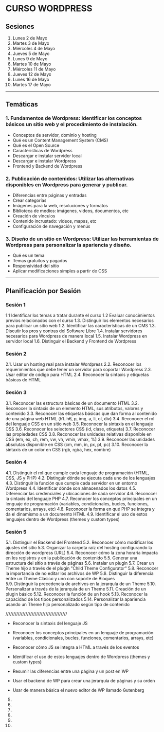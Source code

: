 # CURSO WORDPRESS  

## Sesiones

1.  Lunes 2 de Mayo
2.  Martes 3 de Mayo
3.  Miércoles 4 de Mayo
4.  Jueves 5 de Mayo
5.  Lunes 9 de Mayo
6.  Martes 10 de Mayo
7.  Miércoles 11 de Mayo
8. Jueves 12 de Mayo
9. Lunes 16 de Mayo
10. Martes 17 de Mayo

----------------------------------------------------

## Temáticas

### 1. Fundamentos de Wordpress: Identificar los conceptos básicos un sitio web y el procedimiento de instalación.
- Conceptos de servidor, dominio y hosting
- Qué es un Content Management System (CMS)
- Qué es el Open Source
- Características de Wordpress
- Descargar e instalar servidor local
- Descargar e instalar Wordpress
- Frontend y Backend de Wordpress

### 2. Publicación de contenidos: Utilizar las alternativas disponibles en Wordpress para generar y publicar.
- Diferencias entre páginas y entradas
- Crear categorías
- Imágenes para la web, resoluciones y formatos
- Biblioteca de medios: imágenes, videos, documentos, etc
- Creación de vínculos
- Contenido incrustado: videos, mapas, etc
- Configuración de navegación y menús

### 3. Diseño de un sitio en Wordpress: Utilizar las herramientas de Wordpress para personalizar la apariencia y diseño.
- Qué es un tema
- Temas gratuitos y pagados
- Responsividad del sitio
- Aplicar modificaciones simples a partir de CSS

----------------------------------------------------

## Planificación por Sesión 

### Sesión 1 
1.1 Identificar los temas a tratar durante el curso
1.2 Evaluar conocimientos previos relacionados con el curso
1.3. Distinguir los elementos necesarios para publicar un sitio web
1.2. Identificar las características de un CMS
1.3. Discutir los pros y contras del Software Libre
1.4. Instalar servidores necesarios para Wordpress de manera local
1.5. Instalar Wordpress en servidor local
1.6. Distinguir el Backend y Frontend de Wordpress

### Sesión 2 
2.1. Usar un hosting real para instalar Wordpress 
2.2. Reconocer los requerimientos que debe tener un servidor para soportar Wordpress 
2.3. Usar editor de código para HTML 
2.4. Reconocer la sintaxis y etiquetas básicas de HTML 

### Sesión 3  
3.1. Reconocer las estructura básicas de un documento HTML 
3.2. Reconocer la sintaxis de un elemento HTML, sus atributos, valores y contenido 
3.3. Reconocer las etiquetas básicas que dan forma al contenido de una página web HTML (h1..h6, p, img, a, li, ol, div)
3.4. Reconocer el rol del lenguaje CSS en un sitio web 
3.5. Reconocer la sintaxis en el lenguaje CSS 
3.6. Reconocer los selectores CSS (id, clase, etiqueta)
3.7. Reconocer las propiedades CSS 
3.8. Reconocer las unidades relativas disponible en CSS (em, ex, ch, rem, vw, vh, vmin, vmax, %)
3.9. Reconocer las unidades absolutas disponible en CSS (cm, mm, in, px, pt, pc)
3.10. Reconocer la sintaxis de un color en CSS (rgb, rgba, hex, nombre)

### Sesión 4 
4.1. Distinguir el rol que cumple cada lenguaje de programación (HTML, CSS, JS y PHP) 
4.2. Distinguir dónde se ejecuta cada uno de los lenguajes 
4.3. Distinguir la función que cumple cada servidor en un entorno Wordpress 
4.4. Identificar dónde son almacenados los datos 
4.5. Diferenciar las credenciales y ubicaciones de cada servidor 
4.6. Reconocer la sintaxis del lenguaje PHP 
4.7. Reconocer los conceptos principales en un lenguaje de programación (variables, condicionales, bucles, funciones, comentarios, arrays, etc)
4.8. Reconocer la forma en qué PHP se integra y da el dinamismo a un documento HTML 
4.9. Identificar el uso de estos lenguajes dentro de Wordpress (themes y custom types) 

### Sesión 5 

5.1. Distinguir el Backend del Frontend
5.2. Reconocer cómo modificar los ajustes del sitio 
5.3. Organizar la carpeta raíz del hosting configurando la dirección de wordpress (URL)
5.4. Reconocer cómo la zona horaria impacta en los registros y en la publicación de contenido 
5.5. Generar una estructura del sitio a través de páginas 
5.6. Instalar un plugin 
5.7. Crear un Theme hijo a través de el plugin "Child Theme Configurator"
5.8. Reconocer la importancia de no editar los archivos de WP
5.9. Distinguir la diferencia entre un Theme Clásico y uno con soporte de Bloques  
5.9. Distinguir la precedencia de archivos en la jerarquía de un Theme 
5.10. Personalizar a través de la jerarquía de un Theme 
5.11. Creación de un plugin básico 
5.12. Reconocer la función de un hook 
5.13. Reconocer la capacidad de los tipos personalizados 
5.14. Personalizar la apariencia usando un Theme hijo personalizado según tipo de contenido 

////////////////////////////////////////

- Reconocer la sintaxis del lenguaje JS 
- Reconocer los conceptos principales en un lenguaje de programación (variables, condicionales, bucles, funciones, comentarios, arrays, etc)
- Reconocer cómo JS se integra a HTML a través de los eventos 
- Identificar el uso de estos lenguajes dentro de Wordpress (themes y custom types)



- Resumir las diferencias entre una página y un post en WP 
- Usar el backend de WP para crear una jerarquía de páginas y su orden 
- Usar de manera básica el nuevo editor de WP llamado Gutenberg 

5.
6.
7.
8.
9.
10.
